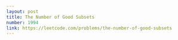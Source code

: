 ```yaml
---
layout: post
title: The Number of Good Subsets
number: 1994
link: https://leetcode.com/problems/the-number-of-good-subsets
---
```

